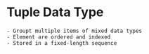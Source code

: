 # Tuple Data Type
    - Groupt multiple items of mixed data types
    - Element are ordered and indexed
    - Stored in a fixed-length sequence 
    